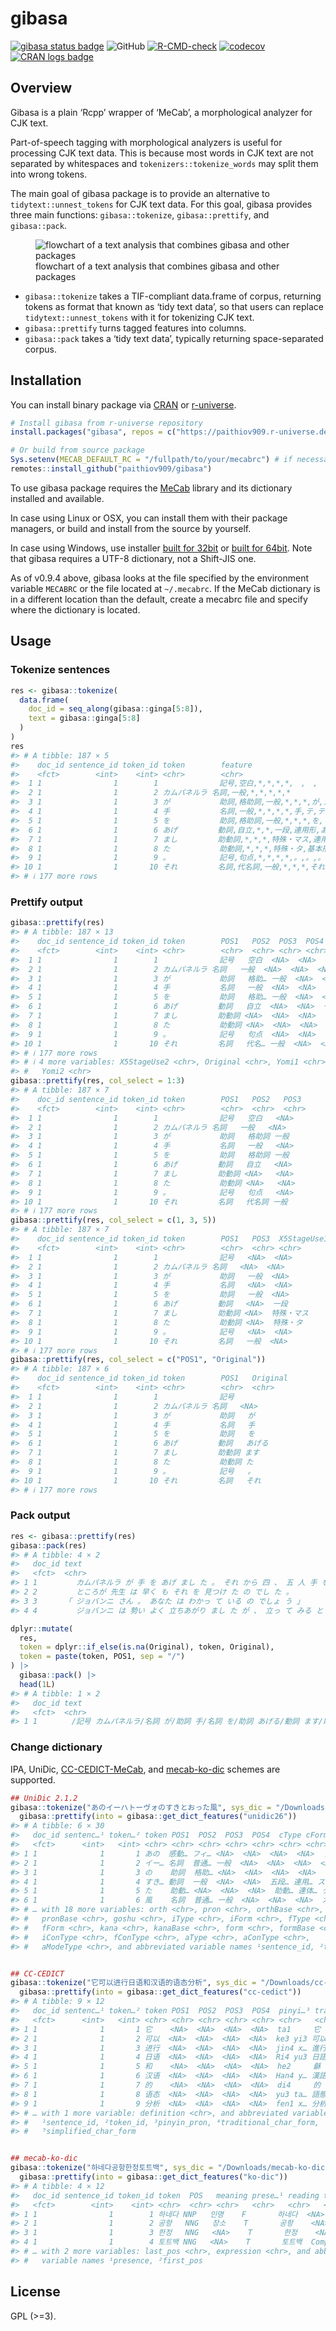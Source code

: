 
<!-- README.md is generated from README.Rmd. Please edit that file -->

# gibasa

<!-- badges: start -->

[![gibasa status
badge](https://paithiov909.r-universe.dev/badges/gibasa)](https://paithiov909.r-universe.dev)
![GitHub](https://img.shields.io/github/license/paithiov909/gibasa)
[![R-CMD-check](https://github.com/paithiov909/gibasa/workflows/R-CMD-check/badge.svg)](https://github.com/paithiov909/gibasa/actions)
[![codecov](https://codecov.io/gh/paithiov909/gibasa/branch/main/graph/badge.svg)](https://app.codecov.io/gh/paithiov909/gibasa)
[![CRAN logs
badge](https://cranlogs.r-pkg.org/badges/gibasa)](https://cran.r-project.org/package=gibasa)
<!-- badges: end -->

## Overview

Gibasa is a plain ‘Rcpp’ wrapper of ‘MeCab’, a morphological analyzer
for CJK text.

Part-of-speech tagging with morphological analyzers is useful for
processing CJK text data. This is because most words in CJK text are not
separated by whitespaces and `tokenizers::tokenize_words` may split them
into wrong tokens.

The main goal of gibasa package is to provide an alternative to
`tidytext::unnest_tokens` for CJK text data. For this goal, gibasa
provides three main functions: `gibasa::tokenize`, `gibasa::prettify`,
and `gibasa::pack`.

<figure>
<img src="man/figures/tidytext_fig5_1_mod.drawio.png"
alt="flowchart of a text analysis that combines gibasa and other packages" />
<figcaption aria-hidden="true">flowchart of a text analysis that
combines gibasa and other packages</figcaption>
</figure>

- `gibasa::tokenize` takes a TIF-compliant data.frame of corpus,
  returning tokens as format that known as ‘tidy text data’, so that
  users can replace `tidytext::unnest_tokens` with it for tokenizing CJK
  text.
- `gibasa::prettify` turns tagged features into columns.
- `gibasa::pack` takes a ‘tidy text data’, typically returning
  space-separated corpus.

## Installation

You can install binary package via
[CRAN](https://cran.r-project.org/package=gibasa) or
[r-universe](https://paithiov909.r-universe.dev/gibasa).

``` r
# Install gibasa from r-universe repository
install.packages("gibasa", repos = c("https://paithiov909.r-universe.dev", "https://cloud.r-project.org"))

# Or build from source package
Sys.setenv(MECAB_DEFAULT_RC = "/fullpath/to/your/mecabrc") # if necessary
remotes::install_github("paithiov909/gibasa")
```

To use gibasa package requires the
[MeCab](https://taku910.github.io/mecab/) library and its dictionary
installed and available.

In case using Linux or OSX, you can install them with their package
managers, or build and install from the source by yourself.

In case using Windows, use installer [built for
32bit](https://drive.google.com/uc?export=download&id=0B4y35FiV1wh7WElGUGt6ejlpVXc)
or [built for
64bit](https://github.com/ikegami-yukino/mecab/releases/tag/v0.996.2).
Note that gibasa requires a UTF-8 dictionary, not a Shift-JIS one.

As of v0.9.4 above, gibasa looks at the file specified by the
environment variable `MECABRC` or the file located at `~/.mecabrc`. If
the MeCab dictionary is in a different location than the default, create
a mecabrc file and specify where the dictionary is located.

## Usage

### Tokenize sentences

``` r
res <- gibasa::tokenize(
  data.frame(
    doc_id = seq_along(gibasa::ginga[5:8]),
    text = gibasa::ginga[5:8]
  )
)
res
#> # A tibble: 187 × 5
#>    doc_id sentence_id token_id token        feature                             
#>    <fct>        <int>    <int> <chr>        <chr>                               
#>  1 1                1        1 　           記号,空白,*,*,*,*,　,　,　          
#>  2 1                1        2 カムパネルラ 名詞,一般,*,*,*,*,*                 
#>  3 1                1        3 が           助詞,格助詞,一般,*,*,*,が,ガ,ガ     
#>  4 1                1        4 手           名詞,一般,*,*,*,*,手,テ,テ          
#>  5 1                1        5 を           助詞,格助詞,一般,*,*,*,を,ヲ,ヲ     
#>  6 1                1        6 あげ         動詞,自立,*,*,一段,連用形,あげる,ア…
#>  7 1                1        7 まし         助動詞,*,*,*,特殊・マス,連用形,ます…
#>  8 1                1        8 た           助動詞,*,*,*,特殊・タ,基本形,た,タ,…
#>  9 1                1        9 。           記号,句点,*,*,*,*,。,。,。          
#> 10 1                1       10 それ         名詞,代名詞,一般,*,*,*,それ,ソレ,ソ…
#> # ℹ 177 more rows
```

### Prettify output

``` r
gibasa::prettify(res)
#> # A tibble: 187 × 13
#>    doc_id sentence_id token_id token        POS1   POS2  POS3  POS4  X5StageUse1
#>    <fct>        <int>    <int> <chr>        <chr>  <chr> <chr> <chr> <chr>      
#>  1 1                1        1 　           記号   空白  <NA>  <NA>  <NA>       
#>  2 1                1        2 カムパネルラ 名詞   一般  <NA>  <NA>  <NA>       
#>  3 1                1        3 が           助詞   格助… 一般  <NA>  <NA>       
#>  4 1                1        4 手           名詞   一般  <NA>  <NA>  <NA>       
#>  5 1                1        5 を           助詞   格助… 一般  <NA>  <NA>       
#>  6 1                1        6 あげ         動詞   自立  <NA>  <NA>  一段       
#>  7 1                1        7 まし         助動詞 <NA>  <NA>  <NA>  特殊・マス 
#>  8 1                1        8 た           助動詞 <NA>  <NA>  <NA>  特殊・タ   
#>  9 1                1        9 。           記号   句点  <NA>  <NA>  <NA>       
#> 10 1                1       10 それ         名詞   代名… 一般  <NA>  <NA>       
#> # ℹ 177 more rows
#> # ℹ 4 more variables: X5StageUse2 <chr>, Original <chr>, Yomi1 <chr>,
#> #   Yomi2 <chr>
gibasa::prettify(res, col_select = 1:3)
#> # A tibble: 187 × 7
#>    doc_id sentence_id token_id token        POS1   POS2   POS3 
#>    <fct>        <int>    <int> <chr>        <chr>  <chr>  <chr>
#>  1 1                1        1 　           記号   空白   <NA> 
#>  2 1                1        2 カムパネルラ 名詞   一般   <NA> 
#>  3 1                1        3 が           助詞   格助詞 一般 
#>  4 1                1        4 手           名詞   一般   <NA> 
#>  5 1                1        5 を           助詞   格助詞 一般 
#>  6 1                1        6 あげ         動詞   自立   <NA> 
#>  7 1                1        7 まし         助動詞 <NA>   <NA> 
#>  8 1                1        8 た           助動詞 <NA>   <NA> 
#>  9 1                1        9 。           記号   句点   <NA> 
#> 10 1                1       10 それ         名詞   代名詞 一般 
#> # ℹ 177 more rows
gibasa::prettify(res, col_select = c(1, 3, 5))
#> # A tibble: 187 × 7
#>    doc_id sentence_id token_id token        POS1   POS3  X5StageUse1
#>    <fct>        <int>    <int> <chr>        <chr>  <chr> <chr>      
#>  1 1                1        1 　           記号   <NA>  <NA>       
#>  2 1                1        2 カムパネルラ 名詞   <NA>  <NA>       
#>  3 1                1        3 が           助詞   一般  <NA>       
#>  4 1                1        4 手           名詞   <NA>  <NA>       
#>  5 1                1        5 を           助詞   一般  <NA>       
#>  6 1                1        6 あげ         動詞   <NA>  一段       
#>  7 1                1        7 まし         助動詞 <NA>  特殊・マス 
#>  8 1                1        8 た           助動詞 <NA>  特殊・タ   
#>  9 1                1        9 。           記号   <NA>  <NA>       
#> 10 1                1       10 それ         名詞   一般  <NA>       
#> # ℹ 177 more rows
gibasa::prettify(res, col_select = c("POS1", "Original"))
#> # A tibble: 187 × 6
#>    doc_id sentence_id token_id token        POS1   Original
#>    <fct>        <int>    <int> <chr>        <chr>  <chr>   
#>  1 1                1        1 　           記号   　      
#>  2 1                1        2 カムパネルラ 名詞   <NA>    
#>  3 1                1        3 が           助詞   が      
#>  4 1                1        4 手           名詞   手      
#>  5 1                1        5 を           助詞   を      
#>  6 1                1        6 あげ         動詞   あげる  
#>  7 1                1        7 まし         助動詞 ます    
#>  8 1                1        8 た           助動詞 た      
#>  9 1                1        9 。           記号   。      
#> 10 1                1       10 それ         名詞   それ    
#> # ℹ 177 more rows
```

### Pack output

``` r
res <- gibasa::prettify(res)
gibasa::pack(res)
#> # A tibble: 4 × 2
#>   doc_id text                                                                   
#>   <fct>  <chr>                                                                  
#> 1 1      　 カムパネルラ が 手 を あげ まし た 。 それ から 四 、 五 人 手 を … 
#> 2 2      　 ところが 先生 は 早く も それ を 見つけ た の でし た 。            
#> 3 3      「 ジョバンニ さん 。 あなた は わかっ て いる の でしょ う 」         
#> 4 4      　 ジョバンニ は 勢い よく 立ちあがり まし た が 、 立っ て みる と も…

dplyr::mutate(
  res,
  token = dplyr::if_else(is.na(Original), token, Original),
  token = paste(token, POS1, sep = "/")
) |>
  gibasa::pack() |>
  head(1L)
#> # A tibble: 1 × 2
#>   doc_id text                                                                  
#>   <fct>  <chr>                                                                 
#> 1 1      　/記号 カムパネルラ/名詞 が/助詞 手/名詞 を/助詞 あげる/動詞 ます/助…
```

### Change dictionary

IPA, UniDic,
[CC-CEDICT-MeCab](https://github.com/ueda-keisuke/CC-CEDICT-MeCab), and
[mecab-ko-dic](https://bitbucket.org/eunjeon/mecab-ko-dic/src/master/)
schemes are supported.

``` r
## UniDic 2.1.2
gibasa::tokenize("あのイーハトーヴォのすきとおった風", sys_dic = "/Downloads/unidic-lite") |>
  gibasa::prettify(into = gibasa::get_dict_features("unidic26"))
#> # A tibble: 6 × 30
#>   doc_id sentenc…¹ token…² token POS1  POS2  POS3  POS4  cType cForm lForm lemma
#>   <fct>      <int>   <int> <chr> <chr> <chr> <chr> <chr> <chr> <chr> <chr> <chr>
#> 1 1              1       1 あの  感動… フィ… <NA>  <NA>  <NA>  <NA>  アノ  あの 
#> 2 1              1       2 イー… 名詞  普通… 一般  <NA>  <NA>  <NA>  <NA>  <NA> 
#> 3 1              1       3 の    助詞  格助… <NA>  <NA>  <NA>  <NA>  ノ    の   
#> 4 1              1       4 すき… 動詞  一般  <NA>  <NA>  五段… 連用… スキ… 透き…
#> 5 1              1       5 た    助動… <NA>  <NA>  <NA>  助動… 連体… タ    た   
#> 6 1              1       6 風    名詞  普通… 一般  <NA>  <NA>  <NA>  カゼ  風   
#> # … with 18 more variables: orth <chr>, pron <chr>, orthBase <chr>,
#> #   pronBase <chr>, goshu <chr>, iType <chr>, iForm <chr>, fType <chr>,
#> #   fForm <chr>, kana <chr>, kanaBase <chr>, form <chr>, formBase <chr>,
#> #   iConType <chr>, fConType <chr>, aType <chr>, aConType <chr>,
#> #   aModeType <chr>, and abbreviated variable names ¹​sentence_id, ²​token_id


## CC-CEDICT
gibasa::tokenize("它可以进行日语和汉语的语态分析", sys_dic = "/Downloads/cc-cedict") |> 
  gibasa::prettify(into = gibasa::get_dict_features("cc-cedict"))
#> # A tibble: 9 × 12
#>   doc_id sentenc…¹ token…² token POS1  POS2  POS3  POS4  pinyi…³ tradi…⁴ simpl…⁵
#>   <fct>      <int>   <int> <chr> <chr> <chr> <chr> <chr> <chr>   <chr>   <chr>  
#> 1 1              1       1 它    <NA>  <NA>  <NA>  <NA>  ta1     它      它     
#> 2 1              1       2 可以  <NA>  <NA>  <NA>  <NA>  ke3 yi3 可以    可以   
#> 3 1              1       3 进行  <NA>  <NA>  <NA>  <NA>  jin4 x… 進行    进行   
#> 4 1              1       4 日语  <NA>  <NA>  <NA>  <NA>  Ri4 yu3 日語    日语   
#> 5 1              1       5 和    <NA>  <NA>  <NA>  <NA>  he2     龢      和     
#> 6 1              1       6 汉语  <NA>  <NA>  <NA>  <NA>  Han4 y… 漢語    汉语   
#> 7 1              1       7 的    <NA>  <NA>  <NA>  <NA>  di4     的      的     
#> 8 1              1       8 语态  <NA>  <NA>  <NA>  <NA>  yu3 ta… 語態    语态   
#> 9 1              1       9 分析  <NA>  <NA>  <NA>  <NA>  fen1 x… 分析    分析   
#> # … with 1 more variable: definition <chr>, and abbreviated variable names
#> #   ¹​sentence_id, ²​token_id, ³​pinyin_pron, ⁴​traditional_char_form,
#> #   ⁵​simplified_char_form


## mecab-ko-dic
gibasa::tokenize("하네다공항한정토트백", sys_dic = "/Downloads/mecab-ko-dic") |> 
  gibasa::prettify(into = gibasa::get_dict_features("ko-dic"))
#> # A tibble: 4 × 12
#>   doc_id sentence_id token_id token  POS   meaning prese…¹ reading type  first…²
#>   <fct>        <int>    <int> <chr>  <chr> <chr>   <chr>   <chr>   <chr> <chr>  
#> 1 1                1        1 하네다 NNP   인명    F       하네다  <NA>  <NA>   
#> 2 1                1        2 공항   NNG   장소    T       공항    <NA>  <NA>   
#> 3 1                1        3 한정   NNG   <NA>    T       한정    <NA>  <NA>   
#> 4 1                1        4 토트백 NNG   <NA>    T       토트백  Comp… <NA>   
#> # … with 2 more variables: last_pos <chr>, expression <chr>, and abbreviated
#> #   variable names ¹​presence, ²​first_pos
```

## License

GPL (\>=3).
